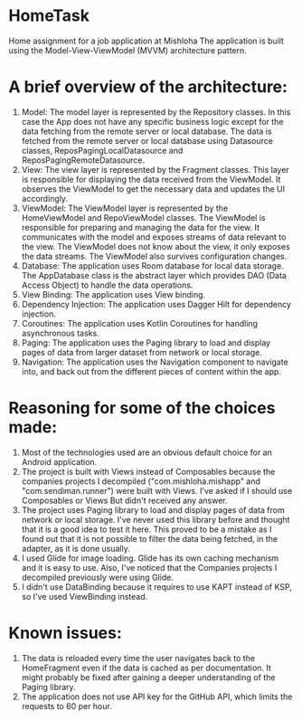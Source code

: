 # HomeTask
Home assignment for a job application at Mishloha
The application is built using the Model-View-ViewModel (MVVM) architecture pattern.  

# A brief overview of the architecture:
1. Model:
The model layer is represented by the Repository classes. In this case the App
does not have any specific business logic except for the data fetching from the remote server or
local database.
The data is fetched from the remote server or local database using Datasource classes,
ReposPagingLocalDatasource and ReposPagingRemoteDatasource.
2. View:
The view layer is represented by the Fragment classes. This layer is
responsible for displaying the data received from the ViewModel. It observes the ViewModel to get
the necessary data and updates the UI accordingly.  
3. ViewModel:
The ViewModel layer is represented by the HomeViewModel and RepoViewModel classes. The ViewModel is
responsible for preparing and managing the data for the view. It communicates with the model and
exposes streams of data relevant to the view. The ViewModel does not know about the view, it only
exposes the data streams. The ViewModel also survives configuration changes.
4. Database: 
The application uses Room database for local data storage. The AppDatabase class is the abstract
layer which provides DAO (Data Access Object) to handle the data operations.  
5. View Binding:
The application uses View binding.
6. Dependency Injection:
The application uses Dagger Hilt for dependency injection. 
7. Coroutines: 
The application uses Kotlin Coroutines for handling asynchronous tasks.  
8. Paging: 
The application uses the Paging library to load and display pages of data from larger dataset from
network or local storage.  
9. Navigation: 
The application uses the Navigation component to navigate into, and back out from the different 
pieces of content within the app.  

# Reasoning for some of the choices made:
1. Most of the technologies used are an obvious default choice for an Android application.
2. The project is built with Views instead of Composables because the companies projects I decompiled
("com.mishloha.mishapp" and "com.sendiman.runner") were built with Views. I've asked if I should
use Composables or Views But didn't received any answer.
3. The project uses Paging library to load and display pages of data from network or local storage. 
I've never used this library before and thought that it is a good idea to test it here. This proved 
to be a mistake as I found out that it is not possible to filter the data being fetched, in
the adapter, as it is done usually. 
4. I used Glide for image loading. Glide has its own caching mechanism and it is easy to use. Also,
I've noticed that the Companies projects I decompiled previously were using Glide.
5. I didn't use DataBinding because it requires to use KAPT instead of KSP, so I've used ViewBinding
instead.

# Known issues:
1. The data is reloaded every time the user navigates back to the HomeFragment even if the data is
cached as per documentation. It might probably be fixed after gaining a deeper understanding of the
Paging library.
2. The application does not use API key for the GitHub API, which limits the requests to 60 per hour.